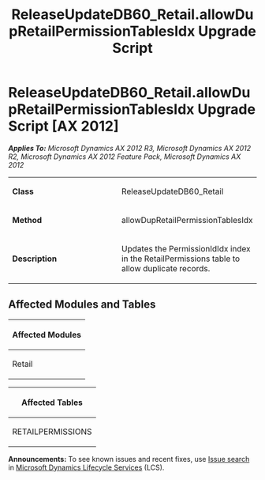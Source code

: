 ﻿---
title: ReleaseUpdateDB60_Retail.allowDupRetailPermissionTablesIdx Upgrade Script
TOCTitle: ReleaseUpdateDB60_Retail.allowDupRetailPermissionTablesIdx Upgrade Script
ms:assetid: 392a921a-f1aa-8333-3e65-a5fadf323ab1
ms:mtpsurl: https://msdn.microsoft.com/en-us/library/JJ685228(v=AX.60)
ms:contentKeyID: 49707680
ms.date: 05/18/2015
mtps_version: v=AX.60
---

# ReleaseUpdateDB60\_Retail.allowDupRetailPermissionTablesIdx Upgrade Script [AX 2012]


_**Applies To:** Microsoft Dynamics AX 2012 R3, Microsoft Dynamics AX 2012 R2, Microsoft Dynamics AX 2012 Feature Pack, Microsoft Dynamics AX 2012_

<table>
<colgroup>
<col style="width: 50%" />
<col style="width: 50%" />
</colgroup>
<tbody>
<tr class="odd">
<td><p><strong>Class</strong></p></td>
<td><p>ReleaseUpdateDB60_Retail</p></td>
</tr>
<tr class="even">
<td><p><strong>Method</strong></p></td>
<td><p>allowDupRetailPermissionTablesIdx</p></td>
</tr>
<tr class="odd">
<td><p><strong>Description</strong></p></td>
<td><p>Updates the PermissionIdIdx index in the RetailPermissions table to allow duplicate records.</p></td>
</tr>
</tbody>
</table>


## Affected Modules and Tables

<table>
<colgroup>
<col style="width: 100%" />
</colgroup>
<thead>
<tr class="header">
<th><p>Affected Modules</p></th>
</tr>
</thead>
<tbody>
<tr class="odd">
<td><p>Retail</p></td>
</tr>
</tbody>
</table>


<table>
<colgroup>
<col style="width: 100%" />
</colgroup>
<thead>
<tr class="header">
<th><p>Affected Tables</p></th>
</tr>
</thead>
<tbody>
<tr class="odd">
<td><p>RETAILPERMISSIONS</p></td>
</tr>
</tbody>
</table>

  
**Announcements:** To see known issues and recent fixes, use [Issue search](http://go.microsoft.com/fwlink/?linkid=389258) in [Microsoft Dynamics Lifecycle Services](http://go.microsoft.com/fwlink/?linkid=306505) (LCS).

